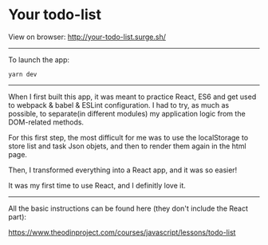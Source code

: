 # Your todo-list

View on browser: http://your-todo-list.surge.sh/

---

To launch the app:

```
yarn dev
```

---

When I first built this app, it was meant to practice React, ES6 and get used to webpack & babel & ESLint configuration.
I had to try, as much as possible, to separate(in different modules) my application logic from the DOM-related methods.

For this first step, the most difficult for me was to use the localStorage to store list and task Json objets,
and then to render them again in the html page.

Then, I transformed everything into a React app, and it was so easier!

It was my first time to use React, and I definitly love it.

---

All the basic instructions can be found here (they don't include the React part):

https://www.theodinproject.com/courses/javascript/lessons/todo-list
